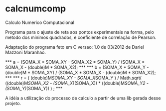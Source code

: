 calcnumcomp
===========

Calculo Numerico Computacional

Programa para o ajuste de reta aos pontos experimentais na forma,
pelo metodo dos minimos quadrados, e coeficiente de correlação de Pearson.

Adaptação do programa feto em C versao: 1.0 de 03/2012 de Dariel Mazzoni Maranhao.

*** a = (SOMA_X * SOMA_XY - SOMA_X2 * SOMA_Y) / (SOMA_X * SOMA_X - (double)M * SOMA_X2); ***
*** b = (SOMA_X * SOMA_Y - (double)M * SOMA_XY) / (SOMA_X * SOMA_X - (double)M * SOMA_X2); ***
*** r = ( (double)M*SOMA_XY - SOMA_X*SOMA_Y ) / Math.sqrt( ((double)M*SOMA_X2 - (SOMA_X)*(SOMA_X)) * ((double)M*SOMA_Y2 - (SOMA_Y)*(SOMA_Y)) ) ; ***

A idéia a utilização do processo de calculo a partir de uma lib gerada desse projeto.
